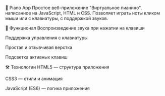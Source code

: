 🎹 Piano App
Простое веб-приложение "Виртуальное пианино", написанное на JavaScript, HTML и CSS.
Позволяет играть ноты кликом мыши или с клавиатуры, с поддержкой звуков.

🚀 Функционал
Воспроизведение звука при нажатии на клавиши

Поддержка управления с клавиатуры

Простая и отзывчивая верстка

Подсветка активных клавиш

🛠️ Технологии
HTML5 — структура приложения

CSS3 — стили и анимация

JavaScript (ES6) — логика приложения
